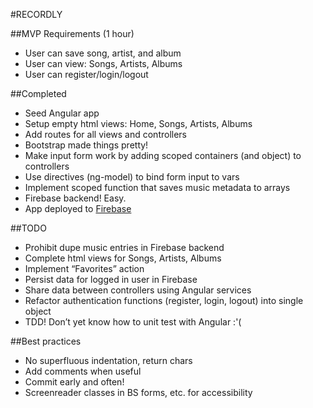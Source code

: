 #RECORDLY

##MVP Requirements (1 hour)
- User can save song, artist, and album
- User can view: Songs, Artists, Albums
- User can register/login/logout

##Completed
- Seed Angular app
- Setup empty html views: Home, Songs, Artists, Albums
- Add routes for all views and controllers
- Bootstrap made things pretty!
- Make input form work by adding scoped containers (and object) to controllers
- Use directives (ng-model) to bind form input to vars
- Implement scoped function that saves music metadata to arrays
- Firebase backend! Easy.
- App deployed to [Firebase](https://recordly.firebaseapp.com/#/)

##TODO
- Prohibit dupe music entries in Firebase backend
- Complete html views for Songs, Artists, Albums
- Implement “Favorites” action
- Persist data for logged in user in Firebase
- Share data between controllers using Angular services
- Refactor authentication functions (register, login, logout) into single object
- TDD! Don’t yet know how to unit test with Angular :'(

##Best practices
- No superfluous indentation, return chars
- Add comments when useful
- Commit early and often!
- Screenreader classes in BS forms, etc. for accessibility
